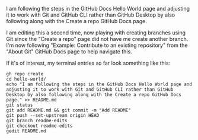 I am following the steps in the GitHub Docs Hello World page and adjusting it to work with Git and GitHub CLI rather than GitHub Desktop by also following along with the Create a repo GitHub Docs page.

I am editing this a second time, now playing with creating branches using Git since the "Create a repo" page did not have me create another branch. I'm now following "Example: Contribute to an existing repository" from the "About Git" GitHub Docs page to help navigate this.

If it's of interest, my terminal entries so far look something like this:

```
gh repo create
cd hello-world/
echo "I am following the steps in the GitHub Docs Hello World page and adjusting it to work with Git and GitHub CLI rather than GitHub Desktop by also following along with the Create a repo GitHub Docs page." >> README.md
git status
git add README.md && git commit -m "Add README"
git push --set-upstream origin HEAD
git branch readme-edits
git checkout readme-edits
gedit README.md
```
